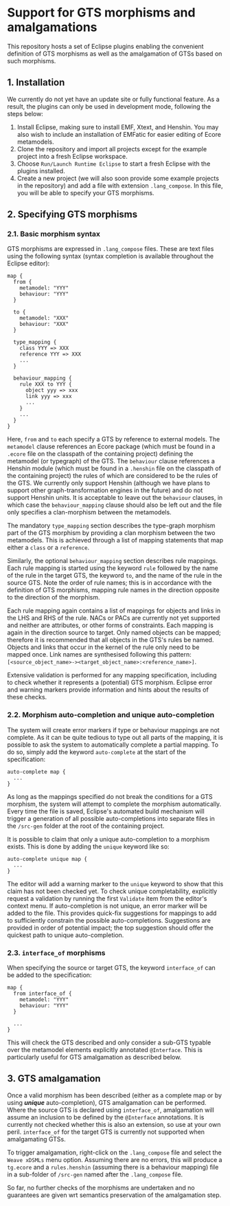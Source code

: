 # Support for GTS morphisms and amalgamations

This repository hosts a set of Eclipse plugins enabling the convenient definition of GTS morphisms as well as the amalgamation of GTSs based on such morphisms.

## 1. Installation

We currently do not yet have an update site or fully functional feature. As a result, the plugins can only be used in development mode, following the steps below:

1. Install Eclipse, making sure to install EMF, Xtext, and Henshin. You may also wish to include an installation of EMFatic for easier editing of Ecore metamodels.
2. Clone the repository and import all projects except for the example project into a fresh Eclipse workspace.
3. Choose `Run/Launch Runtime Eclipse` to start a fresh Eclipse with the plugins installed.
4. Create a new project (we will also soon provide some example projects in the repository) and add a file with extension `.lang_compose`. In this file, you will be able to specify your GTS morphisms.

## 2. Specifying GTS morphisms

### 2.1. Basic morphism syntax

GTS morphisms are expressed in `.lang_compose` files. These are text files using the following syntax (syntax completion is available throughout the Eclipse editor):

```
map {
  from {
    metamodel: "YYY"
    behaviour: "YYY"
  }
  
  to {
    metamodel: "XXX"
    behaviour: "XXX"
  }
  
  type_mapping {
    class YYY => XXX
    reference YYY => XXX
    ...
  }
  
  behaviour_mapping {
    rule XXX to YYY {
      object yyy => xxx
      link yyy => xxx
      ...
    }
    ...
  }
}
```

Here, `from` and `to` each specify a GTS by reference to external models. The `metamodel` clause references an Ecore package (which must be found in a `.ecore` file on the classpath of the containing project) defining the metamodel (or typegraph) of the GTS. The `behaviour` clause references a Henshin module (which must be found in a `.henshin` file on the classpath of the containing project) the rules of which are considered to be the rules of the GTS. We currently only support Henshin (although we have plans to support other graph-transformation engines in the future) and do not support Henshin units. It is acceptable to leave out the `behaviour` clauses, in which case the `behaviour_mapping` clause should also be left out and the file only specifies a clan-morphism between the metamodels.

The mandatory `type_mapping` section describes the type-graph morphism part of the GTS morphism by providing a clan morphism between the two metamodels. This is achieved through a list of mapping statements that map either a `class` or a `reference`.

Similarly, the optional `behaviour_mapping` section describes rule mappings. Each rule mapping is started using the keyword `rule` followed by the name of the rule in the target GTS, the keyword `to`, and the name of the rule in the source GTS. Note the order of rule names; this is in accordance with the definition of GTS morphisms, mapping rule names in the direction opposite to the direction of the morphism.

Each rule mapping again contains a list of mappings for objects and links in the LHS and RHS of the rule. NACs or PACs are currently not yet supported and neither are attributes, or other forms of constraints. Each mapping is again in the direction source to target. Only named objects can be mapped; therefore it is recommended that all objects in the GTS's rules be named. Objects and links that occur in the kernel of the rule only need to be mapped once. Link names are synthesised following this pattern: `[<source_object_name>-><target_object_name>:<reference_name>]`.

Extensive validation is performed for any mapping specification, including to check whether it represents a (potential) GTS morphism. Eclipse error and warning markers provide information and hints about the results of these checks.

### 2.2. Morphism auto-completion and unique auto-completion

The system will create error markers if type or behaviour mappings are not complete. As it can be quite tedious to type out all parts of the mapping, it is possible to ask the system to automatically complete a partial mapping. To do so, simply add the keyword `auto-complete` at the start of the specification:

```
auto-complete map { 
  ... 
}
```

As long as the mappings specified do not break the conditions for a GTS morphism, the system will attempt to complete the morphism automatically. Every time the file is saved, Eclipse's automated build mechanism will trigger a generation of all possible auto-completions into separate files in the `/src-gen` folder at the root of the containing project.

It is possible to claim that only a unique auto-completion to a morphism exists. This is done by adding the `unique` keyword like so:

```
auto-complete unique map { 
  ... 
}
```

The editor will add a warning marker to the `unique` keyword to show that this claim has not been checked yet. To check unique completability, explicitly request a validation by running the first `Validate` item from the editor's context menu. If auto-completion is not unique, an error marker will be added to the file. This provides quick-fix suggestions for mappings to add to sufficiently constrain the possible auto-completions. Suggestions are provided in order of potential impact; the top suggestion should offer the quickest path to unique auto-completion.

### 2.3. `interface_of` morphisms

When specifying the source or target GTS, the keyword `interface_of` can be added to the specification:

```
map {
  from interface_of {
    metamodel: "YYY"
    behaviour: "YYY"
  }
  
  ...
}
```

This will check the GTS described and only consider a sub-GTS typable over the metamodel elements explicitly annotated `@Interface`. This is particularly useful for GTS amalgamation as described below.

## 3. GTS amalgamation

Once a valid morphism has been described (either as a complete map or by using ___unique___ auto-completion), GTS amalgamation can be performed. Where the source GTS is declared using `interface_of`, amalgamation will assume an inclusion to be defined by the `@Interface` annotations. It is currently not checked whether this is also an extension, so use at your own peril. `interface_of` for the target GTS is currently not supported when amalgamating GTSs.

To trigger amalgamation, right-click on the `.lang_compose` file and select the `Weave xDSMLs` menu option. Assuming there are no errors, this will produce a `tg.ecore` and a `rules.henshin` (assuming there is a behaviour mapping) file in a sub-folder of `/src-gen` named after the `.lang_compose` file.

So far, no further checks of the morphisms are undertaken and no guarantees are given wrt semantics preservation of the amalgamation step.
